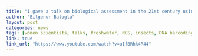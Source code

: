 ```yaml
---
title: "I gave a talk on biological assessment in the 21st century using DNA sequencing"
author: "Bilgenur Baloglu"
layout: post
categories: news
tags: [women scientists, talks, freshwater, NGS, insects, DNA barcoding, ekoevo]
link: true
link_url: "https://www.youtube.com/watch?v=uIfBRhk4R44" 
---
```


